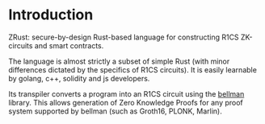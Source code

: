 # Introduction

ZRust: secure-by-design Rust-based language for constructing R1CS ZK-circuits and smart contracts.

The language is almost strictly a subset of simple Rust (with minor differences dictated by the specifics of R1CS circuits). It is easily learnable by golang, c++, solidity and js developers.

Its transpiler converts a program into an R1CS circuit using the [bellman](https://github.com/matter-labs/bellman) library. This allows generation of Zero Knowledge Proofs for any proof system supported by bellman (such as Groth16, PLONK, Marlin).
